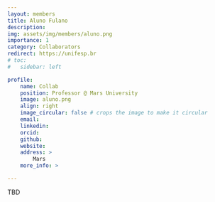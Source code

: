 ```yaml
---
layout: members
title: Aluno Fulano
description: 
img: assets/img/members/aluno.png
importance: 1
category: Collaborators
redirect: https://unifesp.br
# toc:
#   sidebar: left

profile:
    name: Collab
    position: Professor @ Mars University
    image: aluno.png
    align: right
    image_circular: false # crops the image to make it circular
    email: 
    linkedin: 
    orcid: 
    github: 
    website:
    address: >
        Mars
    more_info: >

---
```


TBD